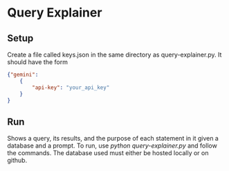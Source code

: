 # Query Explainer
## Setup
Create a file called keys.json in the same directory as query-explainer.py. It should have the form
``` json
{"gemini":
    {
        "api-key": "your_api_key"
    }
}
```
## Run
Shows a query, its results, and the purpose of each statement in it given a database and a prompt. To run, use <em> python query-explainer.py</em> and follow the commands. The database used must either be hosted locally or on github.